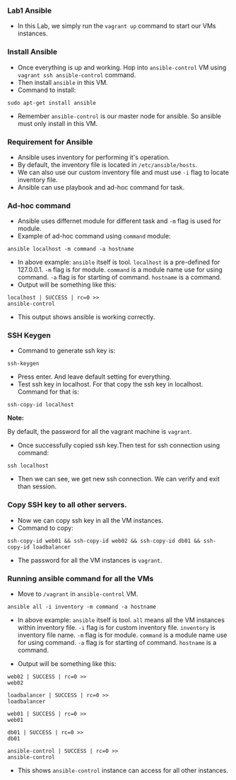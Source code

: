 ### Lab1 Ansible
- In this Lab, we simply run the `vagrant up` command to start our VMs instances.

### Install Ansible
- Once everything is up and working. Hop into `ansible-control` VM using `vagrant ssh ansible-control` command.
- Then install `ansible` in this VM.
- Command to install: 
```
sudo apt-get install ansible
``` 
- Remember `ansible-control` is our master node for ansible. So ansible must only install in this VM.

### Requirement for Ansible
- Ansible uses inventory for performing it's operation.
- By default, the inventory file is located in `/etc/ansible/hosts`.
- We can also use our custom inventory file and must use `-i` flag to locate inventory file.
- Ansible can use playbook and ad-hoc command for task.

### Ad-hoc command
- Ansible uses differnet module for different task and `-m` flag is used for module.
- Example of ad-hoc command using `command` module:
```
ansible localhost -m command -a hostname
```
- In above example:
    `ansible` itself is tool.
    `localhost` is a pre-defined for 127.0.0.1.
    `-m` flag is for module.
    `command` is a module name use for using command.
    `-a` flag is for starting of command.
    `hostname` is a command.
- Output will be something like this:
```
localhost | SUCCESS | rc=0 >>
ansible-control 
```
- This output shows ansible is working correctly.

### SSH Keygen
- Command to generate ssh key is:
```
ssh-keygen
```
- Press enter. And leave default setting for everything.
- Test ssh key in localhost. For that copy the ssh key in localhost. Command for that is:
```
ssh-copy-id localhost
```
<b>Note: </b> 

By default, the password for all the vagrant machine is `vagrant`.
- Once successfully copied ssh key.Then test for ssh connection using command:
```
ssh localhost
```
- Then we can see, we get new ssh connection. We can verify and exit than session.

### Copy SSH key to all other servers.
- Now we can copy ssh key in all the VM instances.
- Command to copy:
```
ssh-copy-id web01 && ssh-copy-id web02 && ssh-copy-id db01 && ssh-copy-id loadbalancer
```
- The password for all the VM instances is `vagrant`.

### Running ansible command for all the VMs
- Move to `/vagrant` in `ansible-control` VM.
```
ansible all -i inventory -m command -a hostname
```
- In above example:
    `ansible` itself is tool.
    `all` means all the VM instances within inventory file.
    `-i` flag is for custom inventory file.
    `inventory` is inventory file name.
    `-m` flag is for module.
    `command` is a module name use for using command.
    `-a` flag is for starting of command.
    `hostname` is a command.

- Output will be something like this:
```
web02 | SUCCESS | rc=0 >>
web02

loadbalancer | SUCCESS | rc=0 >>
loadbalancer

web01 | SUCCESS | rc=0 >>
web01

db01 | SUCCESS | rc=0 >>
db01

ansible-control | SUCCESS | rc=0 >>
ansible-control
```
- This shows `ansible-control` instance can access for all other instances.